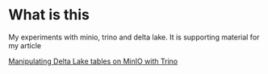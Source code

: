 # What is this
My experiments with minio, trino and delta lake. It is supporting material for my article

[Manipulating Delta Lake tables on MinIO with Trino](https://medium.com/@fithis2001/manipulating-delta-lake-tables-on-minio-with-trino-74b25f7ad479)


